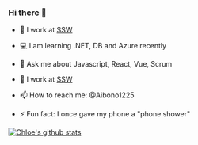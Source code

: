 ### Hi there 👋

- 🌱 I work at [SSW](https://www.ssw.com.au/)

- 💻 I am learning .NET, DB and Azure recently

- 💬 Ask me about Javascript, React, Vue, Scrum

- 🔭 I work at [SSW](https://www.ssw.com.au/people/chloe-lin)

- 📫 How to reach me: @Aibono1225

- ⚡ Fun fact: I once gave my phone a "phone shower"


[![Chloe's github stats](https://github-readme-stats.vercel.app/api?username=Aibono1225&theme=dark)](https://github.com/{{USERNAME}}/github-readme-stats)
